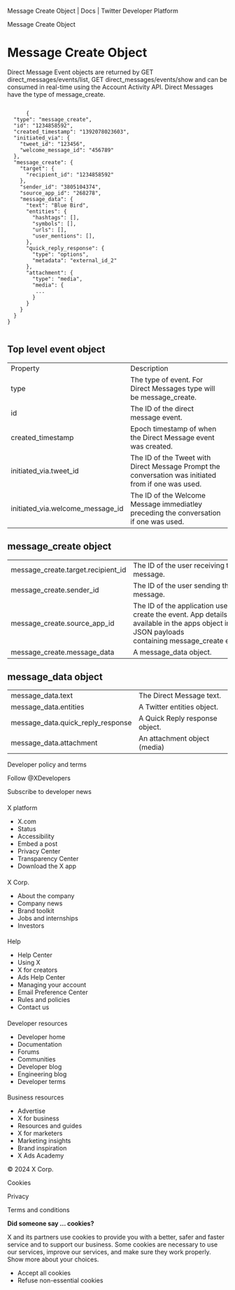 



Message Create Object | Docs | Twitter Developer Platform 





































































































Message Create Object



Message Create Object
=====================


Direct Message Event objects are returned by GET direct\_messages/events/list, GET direct\_messages/events/show and can be consumed in real-time using the Account Activity API. Direct Messages have the type of message\_create.












```

      {
  "type": "message_create",
  "id": "1234858592",
  "created_timestamp": "1392078023603",
  "initiated_via": {
    "tweet_id": "123456",
    "welcome_message_id": "456789"
  },
  "message_create": {
    "target": {
      "recipient_id": "1234858592"
    },
    "sender_id": "3805104374",
    "source_app_id": "268278",
    "message_data": {
      "text": "Blue Bird",
      "entities": {
        "hashtags": [],
        "symbols": [],
        "urls": [],
        "user_mentions": [],
      },
      "quick_reply_response": {
        "type": "options",
        "metadata": "external_id_2"
      },
      "attachment": {
        "type": "media",
        "media": {
         ...
        }
      }
    }
  }
}
    
```






Top level event object
----------------------




|  |  |
| --- | --- |
| Property | Description |
| type | The type of event. For Direct Messages type will be message\_create. |
| id | The ID of the direct message event. |
| created\_timestamp | Epoch timestamp of when the Direct Message event was created. |
| initiated\_via.tweet\_id | The ID of the Tweet with Direct Message Prompt the conversation was initiated from if one was used. |
| initiated\_via.welcome\_message\_id | The ID of the Welcome Message immediatley preceding the conversation if one was used. |


message\_create object
----------------------




|  |  |
| --- | --- |
| message\_create.target.recipient\_id | The ID of the user receiving the message. |
| message\_create.sender\_id | The ID of the user sending the message. |
| message\_create.source\_app\_id | The ID of the application used to create the event. App details are available in the apps object in JSON payloads containing message\_create events. |
| message\_create.message\_data | A message\_data object. |


message\_data object
--------------------




|  |  |
| --- | --- |
| message\_data.text | The Direct Message text. |
| message\_data.entities | A Twitter entities object. |
| message\_data.quick\_reply\_response | A Quick Reply response object. |
| message\_data.attachment | An attachment object (media) |



















Developer policy and terms


Follow @XDevelopers


Subscribe to developer news












#### 
 X platform


* X.com
* Status
* Accessibility
* Embed a post
* Privacy Center
* Transparency Center
* Download the X app




#### 
 X Corp.


* About the company
* Company news
* Brand toolkit
* Jobs and internships
* Investors




#### 
 Help


* Help Center
* Using X
* X for creators
* Ads Help Center
* Managing your account
* Email Preference Center
* Rules and policies
* Contact us




#### 
 Developer resources


* Developer home
* Documentation
* Forums
* Communities
* Developer blog
* Engineering blog
* Developer terms




#### 
 Business resources


* Advertise
* X for business
* Resources and guides
* X for marketers
* Marketing insights
* Brand inspiration
* X Ads Academy









 © 2024 X Corp.
 


Cookies


Privacy


Terms and conditions






















**Did someone say … cookies?**  
  


 X and its partners use cookies to provide you with a better, safer and
 faster service and to support our business. Some cookies are necessary to use
 our services, improve our services, and make sure they work properly.
 Show more about your choices.


 




* Accept all cookies
* Refuse non-essential cookies















